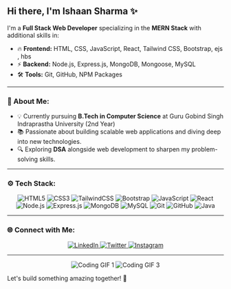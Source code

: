## Hi there, I'm Ishaan Sharma ✨

I'm a **Full Stack Web Developer** specializing in the **MERN Stack** with additional skills in:
- 🔥 **Frontend:** HTML, CSS, JavaScript, React, Tailwind CSS, Bootstrap, ejs , hbs
- ⚡ **Backend:** Node.js, Express.js, MongoDB, Mongoose, MySQL
- 🛠️ **Tools:** Git, GitHub, NPM Packages

---

### 🌟 About Me:
- 💡 Currently pursuing **B.Tech in Computer Science** at Guru Gobind Singh Indraprastha University (2nd Year)
- 📚 Passionate about building scalable web applications and diving deep into new technologies.
- 🔍 Exploring **DSA** alongside web development to sharpen my problem-solving skills.

---

### ⚙️ Tech Stack:
<p align="center">
  <img src="https://img.shields.io/badge/HTML5-E34F26?style=for-the-badge&logo=html5&logoColor=white" alt="HTML5">
  <img src="https://img.shields.io/badge/CSS3-1572B6?style=for-the-badge&logo=css3&logoColor=white" alt="CSS3">
  <img src="https://img.shields.io/badge/Tailwind_CSS-38B2AC?style=for-the-badge&logo=tailwind-css&logoColor=white" alt="TailwindCSS">
  <img src="https://img.shields.io/badge/Bootstrap-7952B3?style=for-the-badge&logo=bootstrap&logoColor=white" alt="Bootstrap">
  <img src="https://img.shields.io/badge/JavaScript-F7DF1E?style=for-the-badge&logo=javascript&logoColor=black" alt="JavaScript">
  <img src="https://img.shields.io/badge/React-20232A?style=for-the-badge&logo=react&logoColor=61DAFB" alt="React">
  <img src="https://img.shields.io/badge/Node.js-43853D?style=for-the-badge&logo=node.js&logoColor=white" alt="Node.js">
  <img src="https://img.shields.io/badge/Express.js-000000?style=for-the-badge&logo=express&logoColor=white" alt="Express.js">
  <img src="https://img.shields.io/badge/MongoDB-4EA94B?style=for-the-badge&logo=mongodb&logoColor=white" alt="MongoDB">
  <img src="https://img.shields.io/badge/MySQL-4479A1?style=for-the-badge&logo=mysql&logoColor=white" alt="MySQL">
  <img src="https://img.shields.io/badge/Git-F05032?style=for-the-badge&logo=git&logoColor=white" alt="Git">
  <img src="https://img.shields.io/badge/GitHub-181717?style=for-the-badge&logo=github&logoColor=white" alt="GitHub">
  <img src="https://img.shields.io/badge/GitHub-181717?style=for-the-badge&logo=github&logoColor=white" alt="Java">
</p>

---

### 🌐 Connect with Me:
<p align="center">
  <a href="https://www.linkedin.com/in/ishaan-sharma-611361326/" target="_blank">
    <img src="https://img.shields.io/badge/LinkedIn-0A66C2?style=for-the-badge&logo=linkedin&logoColor=white" alt="LinkedIn">
  </a>
  <a href="https://x.com/IshaanSharma06" target="_blank">
    <img src="https://img.shields.io/badge/Twitter-1DA1F2?style=for-the-badge&logo=twitter&logoColor=white" alt="Twitter">
  </a>
  <a href="https://www.instagram.com/_.ishaansharma._/" target="_blank">
    <img src="https://img.shields.io/badge/Instagram-E4405F?style=for-the-badge&logo=instagram&logoColor=white" alt="Instagram">
  </a>
</p>

---

<p align="center">
  <img src="https://media.giphy.com/media/ZVik7pBtu9dNS/giphy.gif" alt="Coding GIF 1">
  <img src="https://media.giphy.com/media/L1R1tvI9svkIWwpVYr/giphy.gif" alt="Coding GIF 3">
</p>

Let's build something amazing together! 🚀

